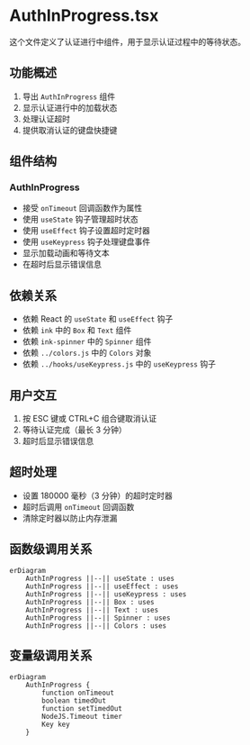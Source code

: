 # AuthInProgress.tsx

这个文件定义了认证进行中组件，用于显示认证过程中的等待状态。

## 功能概述

1. 导出 `AuthInProgress` 组件
2. 显示认证进行中的加载状态
3. 处理认证超时
4. 提供取消认证的键盘快捷键

## 组件结构

### AuthInProgress
- 接受 `onTimeout` 回调函数作为属性
- 使用 `useState` 钩子管理超时状态
- 使用 `useEffect` 钩子设置超时定时器
- 使用 `useKeypress` 钩子处理键盘事件
- 显示加载动画和等待文本
- 在超时后显示错误信息

## 依赖关系

- 依赖 React 的 `useState` 和 `useEffect` 钩子
- 依赖 `ink` 中的 `Box` 和 `Text` 组件
- 依赖 `ink-spinner` 中的 `Spinner` 组件
- 依赖 `../colors.js` 中的 `Colors` 对象
- 依赖 `../hooks/useKeypress.js` 中的 `useKeypress` 钩子

## 用户交互

1. 按 ESC 键或 CTRL+C 组合键取消认证
2. 等待认证完成（最长 3 分钟）
3. 超时后显示错误信息

## 超时处理

- 设置 180000 毫秒（3 分钟）的超时定时器
- 超时后调用 `onTimeout` 回调函数
- 清除定时器以防止内存泄漏

## 函数级调用关系

```mermaid
erDiagram
    AuthInProgress ||--|| useState : uses
    AuthInProgress ||--|| useEffect : uses
    AuthInProgress ||--|| useKeypress : uses
    AuthInProgress ||--|| Box : uses
    AuthInProgress ||--|| Text : uses
    AuthInProgress ||--|| Spinner : uses
    AuthInProgress ||--|| Colors : uses
```

## 变量级调用关系

```mermaid
erDiagram
    AuthInProgress {
        function onTimeout
        boolean timedOut
        function setTimedOut
        NodeJS.Timeout timer
        Key key
    }
```